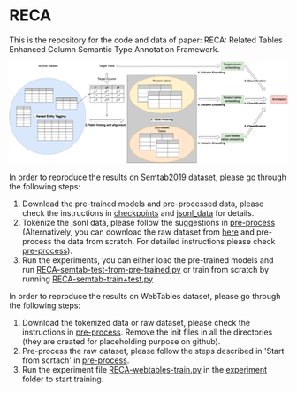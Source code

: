 # RECA
This is the repository for the code and data of paper: RECA: Related Tables Enhanced Column Semantic Type Annotation Framework.


![Overview of RECA](./imgs/pipeline_updated.drawio.png)


In order to reproduce the results on Semtab2019 dataset, please go through the following steps:
1. Download the pre-trained models and pre-processed data, please check the instructions in [checkpoints](https://github.com/RECA-paper/RECA/tree/main/Semtab/checkpoints) and [jsonl_data](https://github.com/RECA-paper/RECA/tree/main/Semtab/data/jsonl_data) for details. 
2. Tokenize the jsonl data, please follow the suggestions in [pre-process](https://github.com/RECA-paper/RECA/tree/main/Semtab/pre-process) (Alternatively, you can download the raw dataset from [here](http://www.cs.ox.ac.uk/isg/challenges/sem-tab/2019/#datasets) and pre-process the data from scratch. For detailed instructions please check [pre-process](https://github.com/RECA-paper/RECA/tree/main/Semtab/pre-process)).
3. Run the experiments, you can either load the pre-trained models and run [RECA-semtab-test-from-pre-trained.py](https://github.com/RECA-paper/RECA/blob/main/Semtab/experiment/RECA-semtab-test-from-pre-trained.py) or train from scratch by running [RECA-semtab-train+test.py](https://github.com/RECA-paper/RECA/blob/main/Semtab/experiment/RECA-semtab-train%2Btest.py)

In order to reproduce the results on WebTables dataset, please go through the following steps:
1. Download the tokenized data or raw dataset, please check the instructions in [pre-process](https://github.com/RECA-paper/RECA/tree/main/Semtab/pre-process). Remove the init files in all the directories (they are created for placeholding purpose on github).
2. Pre-process the raw dataset, please follow the steps described in 'Start from scrtach' in [pre-process](https://github.com/RECA-paper/RECA/tree/main/Semtab/pre-process).
3. Run the experiment file [RECA-webtables-train.py](https://github.com/RECA-paper/RECA/blob/main/WebTables/experiment/RECA-webtables-train.py) in the [experiment](https://github.com/RECA-paper/RECA/tree/main/WebTables/experiment) folder to start training.
